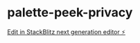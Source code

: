 # palette-peek-privacy

[Edit in StackBlitz next generation editor ⚡️](https://stackblitz.com/~/github.com/clloyd8/palette-peek-privacy)